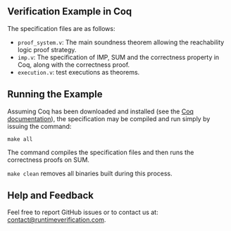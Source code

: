 
## Verification Example in Coq

The specification files are as follows:

- `proof_system.v`: The main soundness theorem allowing the reachability logic proof strategy.
- `imp.v`: The specification of IMP, SUM and the correctness property in Coq, along with the correctness proof.
- `execution.v`: test executions as theorems.

## Running the Example

Assuming Coq has been downloaded and installed (see the [Coq documentation](https://coq.inria.fr/opam-using.html)), the specification may be compiled and run simply by issuing the command:

```
make all
```

The command compiles the specification files and then runs the correctness proofs on SUM.

`make clean` removes all binaries built during this process.

## Help and Feedback

Feel free to report GitHub issues or to contact us at: [contact@runtimeverification.com](mailto:contact@runtimeverification.com).


